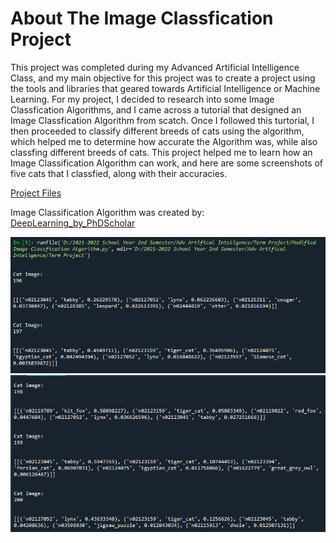 # About The Image Classfication Project

This project was completed during my Advanced Artificial Intelligence Class, and my main objective for this project was to create a project using the tools and libraries that geared towards Artificial Intelligence or Machine Learning. For my project, I decided to research into some Image Classfication Algorithms, and I came across a tutorial that designed an Image Classfication Algorithm from scatch. Once I followed this turtorial, I then proceeded to classify different breeds of cats using the algorithm, which helped me to determine how accurate the Algorithm was, while also classfing different breeds of cats. This project helped me to learn how an Image Classification Algorithm can work, and here are some screenshots of five cats that I classfied, along with their accuracies.

[Project Files](https://github.com/CommanderKnight5214/PastProgrammingProjects/tree/main/Class%20Projects/Image%20Classification%20Project/Project%20Files)

Image Classification Algorithm was created by: [DeepLearning_by_PhDScholar](https://www.youtube.com/watch?v=Gz_PsRRxrHM)

![Image Classification Algorithm Screenshot One](https://github.com/CommanderKnight5214/PastProgrammingProjects/blob/main/Class%20Projects/Image%20Classification%20Project/Advanced%20Artifical%20Intelligence%20Project%20Screenshot%20One.png)
![Image Classification Algorithm Screenshot Two](https://github.com/CommanderKnight5214/PastProgrammingProjects/blob/main/Class%20Projects/Image%20Classification%20Project/Advanced%20Artifical%20Intelligence%20Project%20Screenshot%20Two.png)
